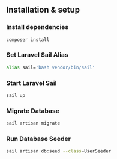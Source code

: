 
## Installation & setup

### Install dependencies
```bash
composer install
```


### Set Laravel Sail Alias
```bash
alias sail='bash vendor/bin/sail'
```


### Start Laravel Sail
```bash
sail up
```


### Migrate Database
```bash
sail artisan migrate
```


### Run Database Seeder
```bash
sail artisan db:seed --class=UserSeeder
```
